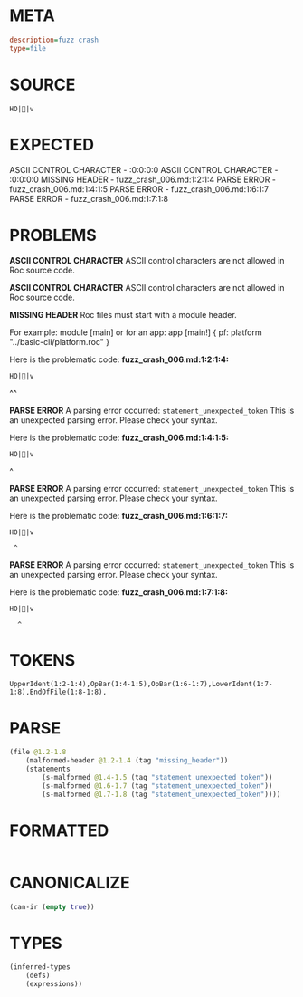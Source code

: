 # META
~~~ini
description=fuzz crash
type=file
~~~
# SOURCE
~~~roc
 HO||v
~~~
# EXPECTED
ASCII CONTROL CHARACTER - :0:0:0:0
ASCII CONTROL CHARACTER - :0:0:0:0
MISSING HEADER - fuzz_crash_006.md:1:2:1:4
PARSE ERROR - fuzz_crash_006.md:1:4:1:5
PARSE ERROR - fuzz_crash_006.md:1:6:1:7
PARSE ERROR - fuzz_crash_006.md:1:7:1:8
# PROBLEMS
**ASCII CONTROL CHARACTER**
ASCII control characters are not allowed in Roc source code.

**ASCII CONTROL CHARACTER**
ASCII control characters are not allowed in Roc source code.

**MISSING HEADER**
Roc files must start with a module header.

For example:
        module [main]
or for an app:
        app [main!] { pf: platform "../basic-cli/platform.roc" }

Here is the problematic code:
**fuzz_crash_006.md:1:2:1:4:**
```roc
 HO||v
```
 ^^


**PARSE ERROR**
A parsing error occurred: `statement_unexpected_token`
This is an unexpected parsing error. Please check your syntax.

Here is the problematic code:
**fuzz_crash_006.md:1:4:1:5:**
```roc
 HO||v
```
   ^


**PARSE ERROR**
A parsing error occurred: `statement_unexpected_token`
This is an unexpected parsing error. Please check your syntax.

Here is the problematic code:
**fuzz_crash_006.md:1:6:1:7:**
```roc
 HO||v
```
     ^


**PARSE ERROR**
A parsing error occurred: `statement_unexpected_token`
This is an unexpected parsing error. Please check your syntax.

Here is the problematic code:
**fuzz_crash_006.md:1:7:1:8:**
```roc
 HO||v
```
      ^


# TOKENS
~~~zig
UpperIdent(1:2-1:4),OpBar(1:4-1:5),OpBar(1:6-1:7),LowerIdent(1:7-1:8),EndOfFile(1:8-1:8),
~~~
# PARSE
~~~clojure
(file @1.2-1.8
	(malformed-header @1.2-1.4 (tag "missing_header"))
	(statements
		(s-malformed @1.4-1.5 (tag "statement_unexpected_token"))
		(s-malformed @1.6-1.7 (tag "statement_unexpected_token"))
		(s-malformed @1.7-1.8 (tag "statement_unexpected_token"))))
~~~
# FORMATTED
~~~roc

~~~
# CANONICALIZE
~~~clojure
(can-ir (empty true))
~~~
# TYPES
~~~clojure
(inferred-types
	(defs)
	(expressions))
~~~
